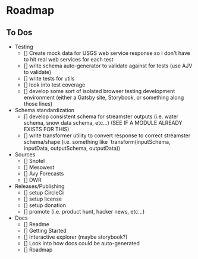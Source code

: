 # Roadmap

## To Dos

- Testing
  - [] Create mock data for USGS web service response so I don't have to hit real web services for each test
  - [] write schema auto-generator to validate against for tests (use AJV to validate)
  - [] write tests for utils
  - [] look into test coverage
  - [] develop some sort of isolated browser testing development environment (either a Gatsby site, Storybook, or something along those lines)
- Schema standardization
  - [] develop consistent schema for streamster outputs (i.e. water schema, snow data schema, etc...) (SEE IF A MODULE ALREADY EXISTS FOR THIS)
  - [] write transformer utility to convert response to correct streamster schema/shape (i.e. something like `transform(inputSchema, inputData, outputSchema, outputData))
- Sources
  - [] Snotel
  - [] Mesowest
  - [] Avy Forecasts
  - [] DWR
- Releases/Publishing
  - [] setup CircleCi
  - [] setup license
  - [] setup donation
  - [] promote (i.e. product hunt, hacker news, etc...)
- Docs
  - [] Readme
  - [] Getting Started
  - [] Interactive explorer (maybe storybook?)
  - [] Look into how docs could be auto-generated
  - [] Roadmap
